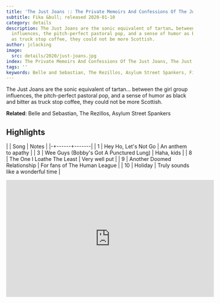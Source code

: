 ```yaml
---
title: 'The Just Joans :: The Private Memoirs And Confessions Of The Just Joans'
subtitle: Fika &bull; released 2020-01-10
category: details
description: The Just Joans are the sonic equivalent of tartan… between the girl group
  influences, the pitch-perfect pastoral pop, and a sense of humor as black and bitter
  as truck stop coffee, they could not be more Scottish.
author: jclacking
image:
  src: details/2020/just-joans.jpg
index: The Private Memoirs And Confessions Of The Just Joans, The Just Joans
tags: ''
keywords: Belle and Sebastian, The Rezillos, Asylum Street Spankers, Fika
---
```

The Just Joans are the sonic equivalent of tartan… between the girl group influences, the pitch-perfect pastoral pop, and a sense of humor as black and bitter as truck stop coffee, they could not be more Scottish.<!--more-->

**Related**: Belle and Sebastian, The Rezillos, Asylum Street Spankers

## Highlights

| | Song | Notes |
|-+------+-------|
| 1 | Hey Ho, Let's Not Go | An anthem to apathy |
| 3 | Wee Guys (Bobby's Got A Punctured Lung) | Haha, kids |
| 8 | The One I Loathe The Least | Very well put |
| 9 | Another Doomed Relationship | For fans of The Human League |
| 10 | Holiday | Truly sounds like a wonderful time |

<div class="tlo-detail-video"><iframe width="560" height="315" src="https://www.youtube.com/embed/bycmE3riz6A" frameborder="0" allow="autoplay; encrypted-media" allowfullscreen></iframe></div>

